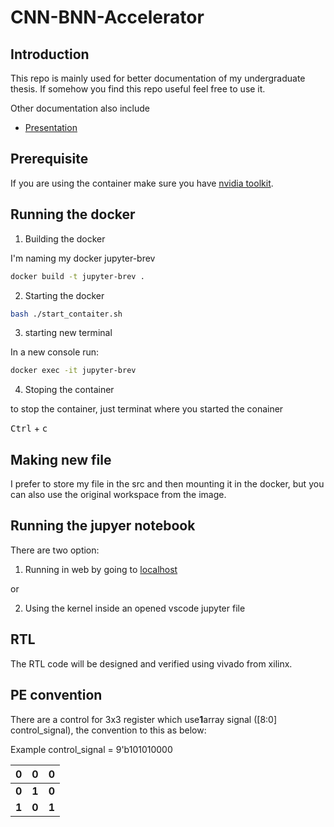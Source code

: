 # CNN-BNN-Accelerator

## Introduction

This repo is mainly used for better documentation of my undergraduate thesis. If somehow you find this repo useful feel free to use it.

Other documentation also include
- [Presentation](https://www.canva.com/design/DAG07q-2XNc/1dfxVu5fiunu7GKDAHdBGQ/edit?utm_content=DAG07q-2XNc&utm_campaign=designshare&utm_medium=link2&utm_source=sharebutton)

## Prerequisite

If you are using the container make sure you have [nvidia toolkit](https://docs.nvidia.com/datacenter/cloud-native/container-toolkit/latest/install-guide.html).

## Running the docker

1. Building the docker

I'm naming my docker jupyter-brev

```bash
docker build -t jupyter-brev .
```

2. Starting the docker

```bash
bash ./start_contaiter.sh
```

3. starting new terminal

In a new console run:

``` bash
docker exec -it jupyter-brev
```

4. Stoping the container

to stop the container, just terminat where you started the conainer

<kbd>Ctrl</kbd> + <kbd>c</kbd> 


## Making new file

I prefer to store my file in the src and then mounting it in the docker, but you can also use the original workspace from the image.

## Running the jupyer notebook

There are two option:
1. Running in web by going to [localhost](http://127.0.0.1:8888/lab?token=12345123)

or

2. Using the kernel inside an opened vscode jupyter file


## RTL

The RTL code will be designed and verified using vivado from xilinx.

## PE convention

There are a control for 3x3 register which use**1**array signal ([8:0] control_signal), the convention to this as below:

Example
control_signal = 9'b101010000

| 0     | 0     | 0     |
| ----- | ----- | ----- |
| **0** | **1** | **0** |
| **1** | **0** | **1** |

